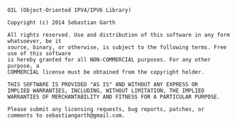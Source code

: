 	OIL (Object-Oriented IPV4/IPV6 Library)
	
	Copyright (c) 2014 Sebastian Garth
	
	All rights reserved. Use and distribution of this software in any form whatsoever, be it 
	source, binary, or otherwise, is subject to the following terms. Free use of this software 
	is hereby granted for all NON-COMMERCIAL purposes. For any other purpose, a 
	COMMERCIAL license must be obtained from the copyright holder.	
	
	THIS SOFTWARE IS PROVIDED "AS IS" AND WITHOUT ANY EXPRESS OR 
	IMPLIED WARRANTIES, INCLUDING, WITHOUT LIMITATION, THE IMPLIED 
	WARRANTIES OF MERCHANTABILITY AND FITNESS FOR A PARTICULAR PURPOSE.
	
	Please submit any licensing requests, bug reports, patches, or comments to sebastiangarth@gmail.com. 
	
